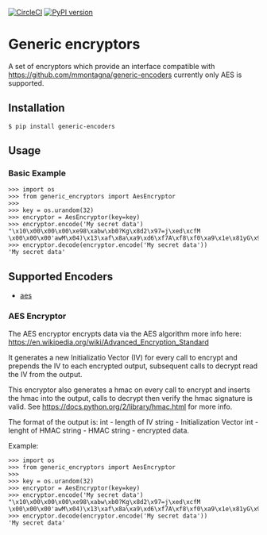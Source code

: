 [![CircleCI](https://circleci.com/gh/mmontagna/generic-encryptors/tree/master.svg?style=svg)](https://circleci.com/gh/mmontagna/generic-encryptors/tree/master) [![PyPI version](https://badge.fury.io/py/generic-encryptors.svg)](https://badge.fury.io/py/generic-encryptors)

# Generic encryptors

A set of encryptors which provide an interface compatible with https://github.com/mmontagna/generic-encoders currently only AES is supported. 

## Installation

```
$ pip install generic-encoders
```

## Usage 

### Basic Example
```
>>> import os
>>> from generic_encryptors import AesEncryptor
>>> 
>>> key = os.urandom(32)
>>> encryptor = AesEncryptor(key=key)
>>> encryptor.encode('My secret data')
"\x10\x00\x00\x00\xe98\xabw\xb0?Kg\x8d2\x97=j\xed\xcfM \x00\x00\x00'awM\x04)\x13\xaf\x8a\xa9\xd6\xf7A\xf8\xf0\xa9\x1e\x81yG\x95q\x14\n\xb7\x8b'\x94`\x7f;q8\xb4\xc4\x1e\xb3\xcf{\xea8\xfd\xe5\x95\xa2\xb8\xc9\x04"
>>> encryptor.decode(encryptor.encode('My secret data'))
'My secret data'
```


## Supported Encoders

* [aes](#aes-encryptor)


### AES Encryptor

The AES encryptor encrypts data via the AES algorithm more info here: https://en.wikipedia.org/wiki/Advanced_Encryption_Standard

It generates a new Initializatio Vector (IV) for every call to encrypt and prepends the IV to each encrypted output, subsequent calls to decrypt read the IV from the output.

This encryptor also generates a hmac on every call to encrypt and inserts the hmac into the output, calls to decrypt then verify the hmac signature is valid. See https://docs.python.org/2/library/hmac.html for more info.

The format of the output is:
int - length of IV
string - Initialization Vector
int - lenght of HMAC
string - HMAC
string - encrypted data.

Example:

```
>>> import os
>>> from generic_encryptors import AesEncryptor
>>> 
>>> key = os.urandom(32)
>>> encryptor = AesEncryptor(key=key)
>>> encryptor.encode('My secret data')
"\x10\x00\x00\x00\xe98\xabw\xb0?Kg\x8d2\x97=j\xed\xcfM \x00\x00\x00'awM\x04)\x13\xaf\x8a\xa9\xd6\xf7A\xf8\xf0\xa9\x1e\x81yG\x95q\x14\n\xb7\x8b'\x94`\x7f;q8\xb4\xc4\x1e\xb3\xcf{\xea8\xfd\xe5\x95\xa2\xb8\xc9\x04"
>>> encryptor.decode(encryptor.encode('My secret data'))
'My secret data'
```